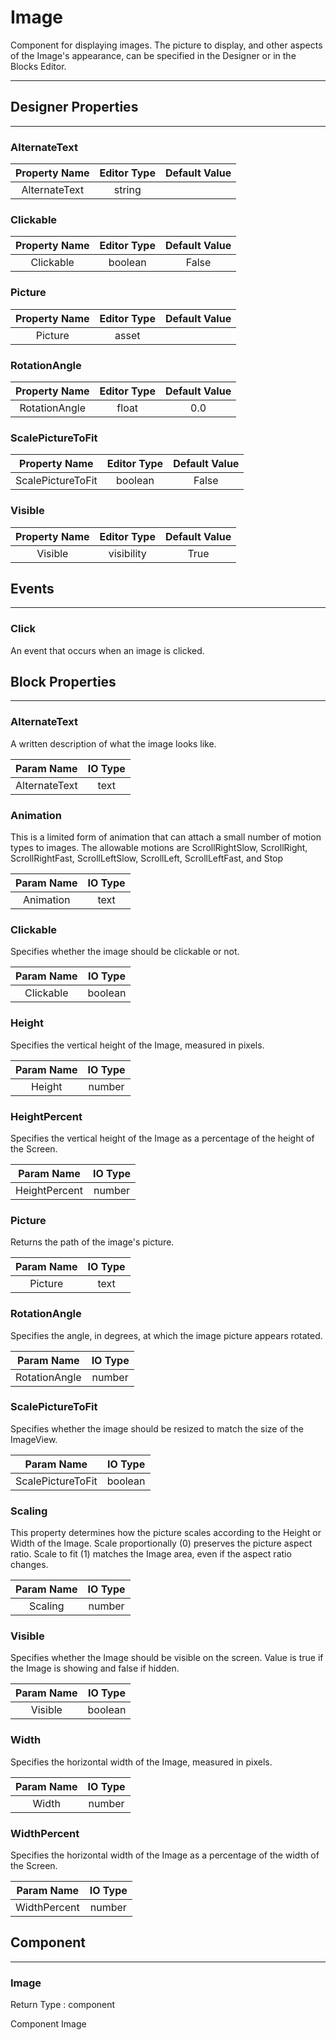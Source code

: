 # Image

Component for displaying images. The picture to display, and other aspects of the Image's appearance, can be specified in the Designer or in the Blocks Editor.

---

## Designer Properties

---

### AlternateText

| Property Name | Editor Type | Default Value |
| :-----------: | :---------: | :-----------: |
| AlternateText |    string   |               |

### Clickable

| Property Name | Editor Type | Default Value |
| :-----------: | :---------: | :-----------: |
|   Clickable   |   boolean   |     False     |

### Picture

| Property Name | Editor Type | Default Value |
| :-----------: | :---------: | :-----------: |
|    Picture    |    asset    |               |

### RotationAngle

| Property Name | Editor Type | Default Value |
| :-----------: | :---------: | :-----------: |
| RotationAngle |    float    |      0.0      |

### ScalePictureToFit

|   Property Name   | Editor Type | Default Value |
| :---------------: | :---------: | :-----------: |
| ScalePictureToFit |   boolean   |     False     |

### Visible

| Property Name | Editor Type | Default Value |
| :-----------: | :---------: | :-----------: |
|    Visible    |  visibility |      True     |

## Events

---

### Click

<div block-type = "component_event" component-selector = "Image" event-selector = "Click" event-params = "" id = "image-click"></div>

An event that occurs when an image is clicked.

## Block Properties

---

### AlternateText

<div block-type = "component_set_get" component-selector = "Image" property-selector = "AlternateText" property-type = "set" id = "set-image-alternatetext"></div>

A written description of what the image looks like.

|   Param Name  | IO Type |
| :-----------: | :-----: |
| AlternateText |   text  |

### Animation

<div block-type = "component_set_get" component-selector = "Image" property-selector = "Animation" property-type = "set" id = "set-image-animation"></div>

This is a limited form of animation that can attach a small number of motion types to images. The allowable motions are ScrollRightSlow, ScrollRight, ScrollRightFast, ScrollLeftSlow, ScrollLeft, ScrollLeftFast, and Stop

| Param Name | IO Type |
| :--------: | :-----: |
|  Animation |   text  |

### Clickable

<div block-type = "component_set_get" component-selector = "Image" property-selector = "Clickable" property-type = "get" id = "get-image-clickable"></div>

<div block-type = "component_set_get" component-selector = "Image" property-selector = "Clickable" property-type = "set" id = "set-image-clickable"></div>

Specifies whether the image should be clickable or not.

| Param Name | IO Type |
| :--------: | :-----: |
|  Clickable | boolean |

### Height

<div block-type = "component_set_get" component-selector = "Image" property-selector = "Height" property-type = "get" id = "get-image-height"></div>

<div block-type = "component_set_get" component-selector = "Image" property-selector = "Height" property-type = "set" id = "set-image-height"></div>

Specifies the vertical height of the Image, measured in pixels.

| Param Name | IO Type |
| :--------: | :-----: |
|   Height   |  number |

### HeightPercent

<div block-type = "component_set_get" component-selector = "Image" property-selector = "HeightPercent" property-type = "set" id = "set-image-heightpercent"></div>

Specifies the vertical height of the Image as a percentage of the height of the Screen.

|   Param Name  | IO Type |
| :-----------: | :-----: |
| HeightPercent |  number |

### Picture

<div block-type = "component_set_get" component-selector = "Image" property-selector = "Picture" property-type = "get" id = "get-image-picture"></div>

<div block-type = "component_set_get" component-selector = "Image" property-selector = "Picture" property-type = "set" id = "set-image-picture"></div>

Returns the path of the image's picture.

| Param Name | IO Type |
| :--------: | :-----: |
|   Picture  |   text  |

### RotationAngle

<div block-type = "component_set_get" component-selector = "Image" property-selector = "RotationAngle" property-type = "get" id = "get-image-rotationangle"></div>

<div block-type = "component_set_get" component-selector = "Image" property-selector = "RotationAngle" property-type = "set" id = "set-image-rotationangle"></div>

Specifies the angle, in degrees, at which the image picture appears rotated.

|   Param Name  | IO Type |
| :-----------: | :-----: |
| RotationAngle |  number |

### ScalePictureToFit

<div block-type = "component_set_get" component-selector = "Image" property-selector = "ScalePictureToFit" property-type = "set" id = "set-image-scalepicturetofit"></div>

Specifies whether the image should be resized to match the size of the ImageView.

|     Param Name    | IO Type |
| :---------------: | :-----: |
| ScalePictureToFit | boolean |

### Scaling

<div block-type = "component_set_get" component-selector = "Image" property-selector = "Scaling" property-type = "get" id = "get-image-scaling"></div>

<div block-type = "component_set_get" component-selector = "Image" property-selector = "Scaling" property-type = "set" id = "set-image-scaling"></div>

This property determines how the picture scales according to the Height or Width of the Image. Scale proportionally (0) preserves the picture aspect ratio. Scale to fit (1) matches the Image area, even if the aspect ratio changes.

| Param Name | IO Type |
| :--------: | :-----: |
|   Scaling  |  number |

### Visible

<div block-type = "component_set_get" component-selector = "Image" property-selector = "Visible" property-type = "get" id = "get-image-visible"></div>

<div block-type = "component_set_get" component-selector = "Image" property-selector = "Visible" property-type = "set" id = "set-image-visible"></div>

Specifies whether the Image should be visible on the screen. Value is true if the Image is showing and false if hidden.

| Param Name | IO Type |
| :--------: | :-----: |
|   Visible  | boolean |

### Width

<div block-type = "component_set_get" component-selector = "Image" property-selector = "Width" property-type = "get" id = "get-image-width"></div>

<div block-type = "component_set_get" component-selector = "Image" property-selector = "Width" property-type = "set" id = "set-image-width"></div>

Specifies the horizontal width of the Image, measured in pixels.

| Param Name | IO Type |
| :--------: | :-----: |
|    Width   |  number |

### WidthPercent

<div block-type = "component_set_get" component-selector = "Image" property-selector = "WidthPercent" property-type = "set" id = "set-image-widthpercent"></div>

Specifies the horizontal width of the Image as a percentage of the width of the Screen.

|  Param Name  | IO Type |
| :----------: | :-----: |
| WidthPercent |  number |

## Component

---

### Image

<div block-type = "component_component_block" component-selector = "Image" id = "component-image"></div>

Return Type : component

Component Image

